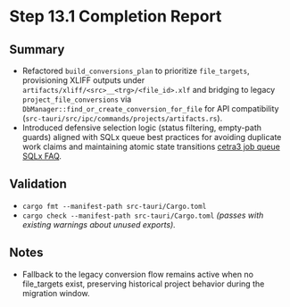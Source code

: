 # Step 13.1 Completion Report

## Summary
- Refactored `build_conversions_plan` to prioritize `file_targets`, provisioning XLIFF outputs under `artifacts/xliff/<src>__<trg>/<file_id>.xlf` and bridging to legacy `project_file_conversions` via `DbManager::find_or_create_conversion_for_file` for API compatibility (`src-tauri/src/ipc/commands/projects/artifacts.rs`).
- Introduced defensive selection logic (status filtering, empty-path guards) aligned with SQLx queue best practices for avoiding duplicate work claims and maintaining atomic state transitions [cetra3 job queue](https://cetra3.github.io/blog/implementing-a-jobq-sqlx/) [SQLx FAQ](https://github.com/launchbadge/sqlx/blob/main/FAQ.md).

## Validation
- `cargo fmt --manifest-path src-tauri/Cargo.toml`
- `cargo check --manifest-path src-tauri/Cargo.toml` *(passes with existing warnings about unused exports).*

## Notes
- Fallback to the legacy conversion flow remains active when no file_targets exist, preserving historical project behavior during the migration window.
